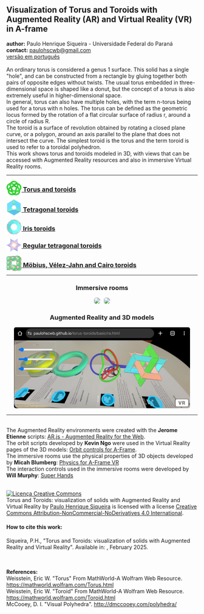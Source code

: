 <link rel="stylesheet" href="scripts/style.css">
<meta charset="utf-8">
<link rel="icon" type="image/png" href="basic/vr/salas/imagens/icone.png">
<h2>Visualization of Torus and Toroids with Augmented Reality (AR) and Virtual Reality (VR) in A-frame</h2>
 <b>author:</b> Paulo Henrique Siqueira - Universidade Federal do Paraná
 <br><b>contact:</b> <a href="#">paulohscwb@gmail.com</a>
 <br><a href="https://paulohscwb.github.io/torus-toroids/pt-br/">versão em português</a>
 <br><br>An ordinary torus is considered a genus 1 surface. This solid has a single "hole", and can be constructed from a rectangle by gluing together both pairs of opposite edges without twists. The usual torus embedded in three-dimensional space is shaped like a donut, but the concept of a torus is also extremely useful in higher-dimensional space.
<br>In general, torus can also have multiple holes, with the term n-torus being used for a torus with n holes. The torus can be defined as the geometric locus formed by the rotation of a flat circular surface of radius r, around a circle of radius R.
<br>The toroid is a surface of revolution obtained by rotating a closed plane curve, or a polygon, around an axis parallel to the plane that does not intersect the curve. The simplest toroid is the torus and the term toroid is used to refer to a toroidal polyhedron.
<br>This work shows torus and toroids modeled in 3D, with views that can be accessed with Augmented Reality resources and also in immersive Virtual Reality rooms.
<hr>
<h3 style="margin-top:3px"><a target="_blank" href="basic/"><img src="basic/vr/salas/imagens/icone.png" style="margin-bottom:-10px" width="40"> Torus and toroids</a></h3>
<h3 style="margin-top:3px"><a target="_blank" href="tetragonal/"><img src="tetragonal/vr/salas/imagens/icone.png" style="margin-bottom:-10px" width="40"> Tetragonal toroids</a></h3>
<h3 style="margin-top:3px"><a target="_blank" href="iris/"><img src="iris/vr/salas/imagens/icone.png" style="margin-bottom:-10px" width="40"> Iris toroids</a></h3>
<h3 style="margin-top:3px"><a target="_blank" href="regulartetrag/"><img src="regulartetrag/vr/salas/imagens/icone.png" style="margin-bottom:-10px" width="40"> Regular tetragonal toroids</a></h3>
<h3 style="margin-top:3px"><a target="_blank" href="mobiuscairo/"><img src="mobiuscairo/vr/salas/imagens/icone.png" style="margin-bottom:-10px" width="40"> Möbius, Vélez-Jahn and Cairo toroids</a></h3>
<!--<h3 style="margin-top:3px"><a target="_blank" href="hexagonal/"><img src="hexagonal/vr/salas/imagens/icone.png" style="margin-bottom:-10px" width="40"> Hexagonal toroids</a></h3>
<h3 style="margin-top:3px"><a target="_blank" href="heptagonal/"><img src="heptagonal/vr/salas/imagens/icone.png" style="margin-bottom:-10px" width="40"> Heptagonal dodecahedrons</a></h3>
<h3 style="margin-top:3px"><a target="_blank" href="regular1/"><img src="regular1/vr/salas/imagens/icone.png" style="margin-bottom:-10px" width="40"> Regular polygonal toroids 1</a></h3>
<h3 style="margin-top:3px"><a target="_blank" href="regular2/"><img src="regular2/vr/salas/imagens/icone.png" style="margin-bottom:-10px" width="40"> Regular polygonal toroids 2</a></h3>
<h3 style="margin-top:3px"><a target="_blank" href="regular3/"><img src="regular3/vr/salas/imagens/icone.png" style="margin-bottom:-10px" width="40"> Regular polygonal toroids 3</a></h3>
<h3 style="margin-top:3px"><a target="_blank" href="rings/"><img src="rings/vr/salas/imagens/icone.png" style="margin-bottom:-10px" width="40"> Rings toroids</a></h3>
<h3 style="margin-top:3px"><a target="_blank" href="regular4/"><img src="regular4/vr/salas/imagens/icone.png" style="margin-bottom:-10px" width="40"> Regular polygonal toroids 4</a></h3>
<h3 style="margin-top:3px"><a target="_blank" href="regular5/"><img src="regular5/vr/salas/imagens/icone.png" style="margin-bottom:-10px" width="40"> Regular polygonal toroids 5</a></h3>-->
<hr>
<h3 align="center">Immersive rooms</h3>
<p align="center"><img src="basic/vr/salas/videos/torus-toroids1.gif" style="max-width: 47%; border-radius:5px; margin-right:10px" loading="lazy"/><img src="tetragonal/vr/salas/videos/tetragonaltoroids1.gif" style="max-width: 47%; border-radius:5px;" loading="lazy"/></p>
<h3 align="center">Augmented Reality and 3D models</h3>
<p align="center"><img src="basic/ar/example.png" style="max-width: 92%; border-radius:5px;" loading="lazy"/></p>
<hr>
<br>The Augmented Reality environments were created with the <b>Jerome Etienne</b> scripts: <a href="https://github.com/jeromeetienne/AR.js" target="_blank">AR.js - Augmented Reality for the Web</a>.
<br>The orbit scripts developed by <b>Kevin Ngo</b> were used in the Virtual Reality pages of the 3D models: <a href="https://github.com/supermedium/superframe/tree/master/components/orbit-controls/" target="_blank"> Orbit controls for A-Frame</a>.
<br>The immersive rooms use the physical properties of 3D objects developed by <b>Micah Blumberg</b>: <a  href="https://github.com/c-frame/aframe-physics-system" target="_blank"> Physics for A-Frame VR</a>
<br>The interaction controls used in the immersive rooms were developed by <b>Will Murphy</b>: <a  href="https://github.com/c-frame/aframe-super-hands-component" target="_blank"> Super Hands</a>
<br>

<br><a rel="license" href="http://creativecommons.org/licenses/by-nc-nd/4.0/"><img alt="Licença Creative Commons" style="border-width:0" src="https://i.creativecommons.org/l/by-nc-nd/4.0/88x31.png" loading="lazy"/></a><br /><span xmlns:dct="http://purl.org/dc/terms/" property="dct:title">Torus and Toroids: visualization of solids with Augmented Reality and Virtual Reality</span> by <a xmlns:cc="http://creativecommons.org/ns#" href="https://paulohscwb.github.io/torus-toroids/" property="cc:attributionName" rel="cc:attributionURL">Paulo Henrique Siqueira</a> is licensed with a license <a rel="license" href="http://creativecommons.org/licenses/by-nc-nd/4.0/">Creative Commons Attribution-NonCommercial-NoDerivatives 4.0 International</a>.

<h4>How to cite this work:</h4> 
<p>Siqueira, P.H., "Torus and Toroids: visualization of solids with Augmented Reality and Virtual Reality". Available in: <https://paulohscwb.github.io/torus-toroids/>, February 2025.</p>
<!--<a target="_blank" href="https://doi.org/10.5281/zenodo.14502405"><img src="https://zenodo.org/badge/DOI/10.5281/zenodo.14502405.svg" alt="DOI"></a>-->
<br><br><b>References:</b>
<br>Weisstein, Eric W. "Torus" From MathWorld-A Wolfram Web Resource. <a href="https://mathworld.wolfram.com/Torus.html" target="_blank">https://mathworld.wolfram.com/Torus.html</a>
<br>Weisstein, Eric W. "Toroid" From MathWorld-A Wolfram Web Resource. <a href="https://mathworld.wolfram.com/Toroid.html" target="_blank">https://mathworld.wolfram.com/Toroid.html</a>
<br>McCooey, D. I. "Visual Polyhedra". <a href="http://dmccooey.com/polyhedra/" target="_blank">http://dmccooey.com/polyhedra/</a>
